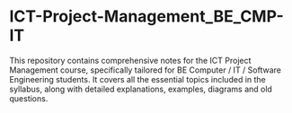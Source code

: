 # ICT-Project-Management_BE_CMP-IT
This repository contains comprehensive notes for the ICT Project Management course, specifically tailored for BE Computer / IT / Software Engineering students. It covers all the essential topics included in the syllabus, along with detailed explanations, examples, diagrams and old questions.
